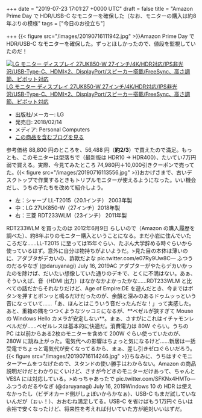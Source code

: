 
+++
date = "2019-07-23 17:01:27 +0000 UTC"
draft = false
title = "Amazon Prime Day  で HDR/USB-C なモニターを確保した（なお、モニターの購入は約8年ぶりの模様"
tags = ["今日のお役立ち"]

+++
{{< figure src="/images/20190716111942.jpg"  >}}Amazon Prime Day  で HDR/USB-C なモニターを確保した。ずっとほしかったので、値段を監視していたのだ！<div class="hatena-asin-detail"><a href="http://www.amazon.co.jp/exec/obidos/ASIN/B078XXYDWZ/bestylesnet-22/"><img src="https://images-fe.ssl-images-amazon.com/images/I/51kZjb%2BkX5L._SL160_.jpg" class="hatena-asin-detail-image" alt="LG モニター ディスプレイ 27UK850-W 27インチ/4K/HDR対応/IPS非光沢/USB-Type-C、HDMI×2、DisplayPort/スピーカー搭載/FreeSync、高さ調節、ピボット対応" title="LG モニター ディスプレイ 27UK850-W 27インチ/4K/HDR対応/IPS非光沢/USB-Type-C、HDMI×2、DisplayPort/スピーカー搭載/FreeSync、高さ調節、ピボット対応"/></a><div class="hatena-asin-detail-info"><a href="http://www.amazon.co.jp/exec/obidos/ASIN/B078XXYDWZ/bestylesnet-22/">LG モニター ディスプレイ 27UK850-W 27インチ/4K/HDR対応/IPS非光沢/USB-Type-C、HDMI×2、DisplayPort/スピーカー搭載/FreeSync、高さ調節、ピボット対応</a><ul><li><span class="hatena-asin-detail-label">出版社/メーカー:</span> LG</li><li><span class="hatena-asin-detail-label">発売日:</span> 2018/02/14</li><li><span class="hatena-asin-detail-label">メディア:</span> Personal Computers</li><li><a href="http://d.hatena.ne.jp/asin/B078XXYDWZ/bestylesnet-22" target="_blank">この商品を含むブログを見る</a></li></ul></div><div class="hatena-asin-detail-foot"></div></div>参考価格 88,800 円のところを、56,488 円（**約2/3**）で買えたので満足。もっとも、このモニターは型落ちで（最新版は HDR10 → HDR400）、たいてい7万円弱で買える。実際、今見てみたところ 74,980円＋10,000引きクーポンで売ってた。{{< figure src="/images/20190716113556.jpg"  >}}おかげさまで、古いデスクトップで作業するときもトリプルモニターが使えるようになった。いい機会だし、うちの子たちを改めて紹介しよう。

<ul>
<li>左：シャープ LL-T2015（20.1インチ） 2003年製</li>
<li>中：LG 27UK850-W（27インチ）2018年製</li>
<li>右：三菱 RDT233WLM（23インチ） 2011年製</li>
</ul>RDT233WLM を買ったのは 2012年6月9日 らしいので（Amazon の購入履歴を調べた）、約8年ぶりのモニター購入ということになる。まだ小岩に住んでいたころだな……LL-T2015 に至っては15年ぐらい、たぶん大学辞める時ぐらいから使っているはず。意外に自分は物持ちがよいようだ。>見た目の本体は薄いのに、アダプタがデカいの、詐欺だよな pic.twitter.com/e07Ry9Uw8C— ふつうのだるやなぎ (@daruyanagi) July 16, 2019<script async="" src="https://platform.twitter.com/widgets.js" charset="utf-8"></script>AC アダプターがやたらデカいかったのを除けば、だいたい想像していた通りのデキで、とくに不満はない。あぁ、そういえば、音（HDMI 出力）はなかなかよかったかな……RDT233WLM と比べての話だからそれなりだけど、Age of Empire:DE を遊んだとき、今まではボタンを押すとボンッと鳴るだけだったのが、余韻と深みのあるドゥムッっという音になっていて……「あ、ほんとはこういう音だったんだな！」って実感した。あと、重箱の隅をつつくようなツッコミになるが、**ベゼルが狭すぎて Mouse の Windows Hello カメラが安定しない**。まぁ、さすがにこれはイチャモンレベルだが……ベゼルレスは基本的に快適だ。消費電力は 80W ぐらい。うちの PC は以前からある2枚のモニターを含めて 200W ぐらい使っていたのが、280W に跳ね上がった。電気代への影響はちょっと気になるけど……新居は一括受電でちょっと電気代が安くなってるから、まぁ、差し引きゼロぐらいだろう。{{< figure src="/images/20190716114246.jpg"  >}}ちなみに、うちはすぐモニターアームをつなげたので、スタンドの使い勝手はわからない。Amazon の商品説明だけだとわかりにくいけど、さすが今どきのモニターだけあって、ちゃんと VESA には対応している。>めっちゃあったで pic.twitter.com/SFKNx4HMTo— ふつうのだるやなぎ (@daruyanagi) July 16, 2019<script async="" src="https://platform.twitter.com/widgets.js" charset="utf-8"></script>Windows 10 の HDR は使えなかったし（ビデオカード側がしょぼいからかなぁ）、USB-C もまだ試していないんだが（ぉぃ！）、おおむね満足してる。USB-C を省けばもう1万円ぐらいは余裕で安くなったけど、将来性を考えれば付いていた方が絶対いいはずだ。


